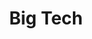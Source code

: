 ---
title: "Big Tech"
lang: "English"
year: "2021"
links: ['MF7BVUR5ytE']
slides: ""
authors: ['Karthik Bansal']
tags: ['Science and Technology', 'Economics', 'Business']
layout: "workshop"
categories: ["workshops"]
---